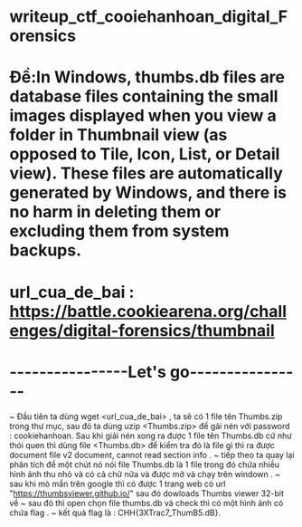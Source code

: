 # writeup_ctf_cooiehanhoan_digital_Forensics
# Đề:In Windows, thumbs.db files are database files containing the small images displayed when you view a folder in Thumbnail view (as opposed to Tile, Icon, List, or Detail view). These files are automatically generated by Windows, and there is no harm in deleting them or excluding them from system backups.
# url_cua_de_bai : https://battle.cookiearena.org/challenges/digital-forensics/thumbnail
# ----------------Let's go---------------- #
~ Đầu tiên ta dùng wget <url_cua_de_bai> , ta sẽ có 1 file tên Thumbs.zip trong thư mục, sau đó ta dùng uzip <Thumbs.zip> để gải nén với password : cookiehanhoan. Sau khi giải nén xong ra được 1 file tên Thumbs.db cứ như thói quen thì dùng file <Thumbs.db> để kiểm tra đó là file gì thì ra được  document file v2 document, cannot read section info .
~ tiếp theo ta quay lại phân tích đề một chút nó nói file Thumbs.db là 1 file trong đó chứa nhiều hình ảnh thu nhỏ và có cả chữ nữa và được mở và chạy trên windown .
~ sau khi mò mẩn trên google thì có được 1 trang web có url "https://thumbsviewer.github.io/" sau đó dowloads Thumbs viewer 32-bit về 
~ sau đó thì open chọn file thumbs.db và check thì có một hình ảnh có chứa flag .
~ kết quả flag là : CHH{3XTrac7_ThumB5.dB}.